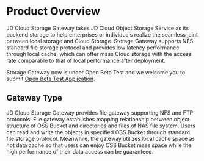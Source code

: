 # Product Overview

JD Cloud Storage Gateway takes JD Cloud Object Storage Service as its backend storage to help enterprises or individuals realize the seamless joint between local storage and Cloud Storage. Storage Gateway supports NFS standard file storage protocol and provides low latency performance through local cache, which can offer mass Cloud storage with the access rate comparable to that of local performance after deployment.

Storage Gateway now is under Open Beta Test and we welcome you to submit [Open Beta Test Application](https://www.jdcloud.com/en/public/testApply/storagegateway).

## Gateway Type

JD Cloud Storage Gateway provides file gateway supporting NFS and FTP protocols. File gateway establishes mapping relationship between object structure of OSS Bucket and directories and files of NAS file system. Users can read and write the objects in specified OSS Bucket through standard file storage protocol. Meanwhile, the gateway utilizes local cache space as hot data cache so that users can enjoy OSS Bucket mass space while the high performance of their data access can be guaranteed.
